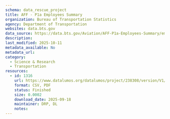 ```yaml
---
schema: data_rescue_project 
title: AFF - P1a Employees Summary
organization: Bureau of Transportation Statistics
agency: Department of Transportation
websites: data.bts.gov
data_source: https://data.bts.gov/Aviation/AFF-P1a-Employees-Summary/em9t-xx9j/about_data
description: 
last_modified: 2025-10-11
metadata_available: No
metadata_url: 
category:
  - Science & Research 
  - Transportation 
resources:
  - id: 1316
    url: https://www.datalumos.org/datalumos/project/238308/version/V1/view
    format: CSV, PDF
    status: Finished
    size: 0.0002
    download_date: 2025-09-18
    maintainer: DRP, DL
    notes: 
---
```

